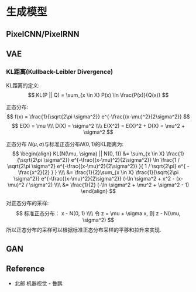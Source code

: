 # 生成模型

## PixelCNN/PixelRNN

## VAE

### KL距离(Kullback-Leibler Divergence)
KL距离的定义:
$$
KL(P || Q) = \sum_{x \in X} P(x) \ln \frac{P(x)}{Q(x)}
$$

正态分布:
$$
f(x) = \frac{1}{\sqrt{2\pi \sigma^2}} e^{-\frac{(x-\mu)^2}{2\sigma^2}}
$$
$$
E(X) = \mu \\\\
D(X) = \sigma^2 \\\\
E(X^2) = E(X)^2 + D(X) = \mu^2 + \sigma^2
$$

正态分布 $N(\mu, \sigma)$与标准正态分布$N(0, 1)$的KL距离为:
$$
\begin{align}
KL(N(\mu, \sigma) || N(0, 1)) &= \sum_{x \in X} \frac{1}{\sqrt{2\pi \sigma^2}} e^{-\frac{(x-\mu)^2}{2\sigma^2}} \ln \frac{1 / \sqrt{2\pi \sigma^2} e^{-\frac{(x-\mu)^2}{2\sigma^2}} }{ 1 / \sqrt{2\pi} e^{ -\frac{x^2}{2} } } \\\\
&=  \frac{1}{2}\sum_{x \in X} \frac{1}{\sqrt{2\pi \sigma^2}} e^{-\frac{(x-\mu)^2}{2\sigma^2}} (-\ln \sigma^2 + x^2 - (x-\mu)^2 / \sigma^2) \\\\
&= \frac{1}{2} (-\ln \sigma^2 + \mu^2 + \sigma^2 - 1)
\end{align}
$$

对正态分布的采样:  
$$
标准正态分布： x - N(0, 1) \\\\
令 z = \mu + \sigma x, 则 z - N(\mu, \sigma^2)
$$
所以正态分布的采样可以根据标准正态分布采样的平移和拉升来实现. 


## GAN

## Reference
* 北邮 机器视觉 - 鲁鹏
